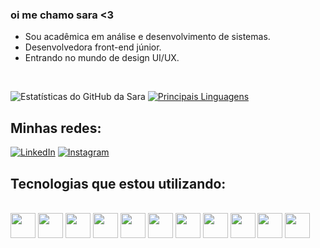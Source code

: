 ### oi me chamo sara <3

- Sou acadêmica em análise e desenvolvimento de sistemas.
- Desenvolvedora front-end júnior.
- Entrando no mundo de design UI/UX.
<br>

![Estatísticas do GitHub da Sara](https://github-readme-stats.vercel.app/api?username=scarmm&show_icons=true&theme=synthwave&bg_color=000000)
[![Principais Linguagens](https://github-readme-stats.vercel.app/api/top-langs/?username=scarmm&layout=compact&theme=synthwave&bg_color=000000)](https://github.com/scarmm/github-readme-stats)


## Minhas redes:
[![LinkedIn](https://img.shields.io/badge/LinkedIn-0077B5?style=for-the-badge&logo=linkedin&logoColor=white)](https://www.linkedin.com/in/sara-do-carmo-6392aa216/)
[![Instagram](https://img.shields.io/badge/Instagram-E4405F?style=for-the-badge&logo=instagram&logoColor=white)](https://www.instagram.com/neonspells/)

## Tecnologias que estou utilizando:
<div><br/>    
    <img loading="lazy" src="https://cdn.jsdelivr.net/gh/devicons/devicon@latest/icons/java/java-original.svg" width="40" height="40"/>
    <img loading="lazy" src="https://cdn.jsdelivr.net/gh/devicons/devicon@latest/icons/cplusplus/cplusplus-original.svg" width="40" height="40"/>
    <img loading="lazy" src="https://cdn.jsdelivr.net/gh/devicons/devicon@latest/icons/php/php-original.svg" width="40" height="40"/>
    <img loading="lazy" src="https://cdn.jsdelivr.net/gh/devicons/devicon@latest/icons/mysql/mysql-original.svg"" width="40" height="40"/>
    <img loading="lazy" src="https://cdn.jsdelivr.net/gh/devicons/devicon@latest/icons/html5/html5-original.svg" width="40" height="40"/>
    <img loading="lazy" src="https://cdn.jsdelivr.net/gh/devicons/devicon@latest/icons/css3/css3-original.svg" width="40" height="40"/>
    <img loading="lazy" src="https://cdn.jsdelivr.net/gh/devicons/devicon@latest/icons/javascript/javascript-original.svg" width="40" height="40"/>
    <img loading="lazy" src="https://cdn.jsdelivr.net/gh/devicons/devicon@latest/icons/react/react-original.svg" width="40" height="40"/>
    <img loading="lazy" src="https://cdn.jsdelivr.net/gh/devicons/devicon@latest/icons/figma/figma-original.svg" width="40" height="40"/>
    <img loading="lazy" src="https://cdn.jsdelivr.net/gh/devicons/devicon@latest/icons/canva/canva-original.svg" width="40" height="40"/>
    <img loading="lazy" src="https://cdn.jsdelivr.net/gh/devicons/devicon@latest/icons/illustrator/illustrator-plain.svg" width="40" height="40"/>
</div>
